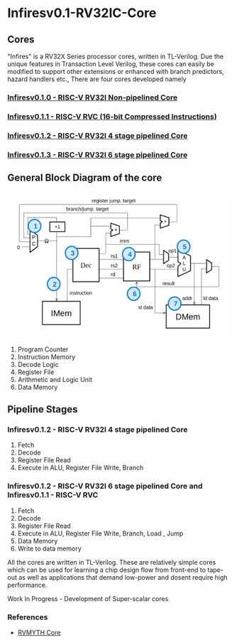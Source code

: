 # Infiresv0.1-RV32IC-Core

## Cores

"Infires" is a RV32X Series processor cores, written in TL-Verilog. Due the unique features in  Transaction Level Verilog, these cores can easily be modified to support other extensions or enhanced with branch predictors, hazard handlers etc., There are four cores developed namely

### [Infiresv0.1.0 - RISC-V RV32I Non-pipelined Core ]("https://github.com/shariethernet/Infiresv0.1-RV32IC-Core/tree/main/InfiresRV32I-non-pipelined")
### [Infiresv0.1.1 - RISC-V RVC (16-bit Compressed Instructions)]("https://github.com/shariethernet/Infiresv0.1-RV32IC-Core/tree/main/InfiresRVC")
### [Infiresv0.1.2 - RISC-V RV32I 4 stage pipelined Core ]("https://github.com/shariethernet/Infiresv0.1-RV32IC-Core/tree/main/InfiresRV32I-5stage-pipelined")
### [Infiresv0.1.3 - RISC-V RV32I 6 stage pipelined Core ]("https://github.com/shariethernet/Infiresv0.1-RV32IC-Core/tree/main/InfiresRV32I-5stage-pipelined")

## General Block Diagram of the core

![](./img/1.PNG)

1. Program Counter
1. Instruction Memory
1. Decode Logic
1. Register File
1. Arithmetic and Logic Unit
1. Data Memory

## Pipeline Stages

### Infiresv0.1.2 - RISC-V RV32I 4 stage pipelined Core

1. Fetch
1. Decode
1. Register File Read
1. Execute in ALU, Register File Write, Branch

### Infiresv0.1.2 - RISC-V RV32I 6 stage pipelined Core and Infiresv0.1.1 - RISC-V RVC

1. Fetch
1. Decode
1. Register File Read
1. Execute in ALU, Register File Write, Branch, Load , Jump
1. Data Memory
1. Write to data memory

All the cores are written in TL-Verilog. These are relatively simple cores which can be used for learning a chip design flow from front-end to tape-out as well as applications that demand low-power and dosent require high performance. 

Work In Progress - Development of Super-scalar cores 

### References
- [RVMYTH Core]("https://www.vlsisystemdesign.com")





